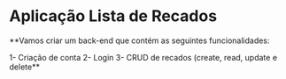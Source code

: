 # Aplicação Lista de Recados

**Vamos criar um back-end que contém
as seguintes funcionalidades:
 
1- Criação de conta
2- Login
3- CRUD de recados (create, read, update e delete**

